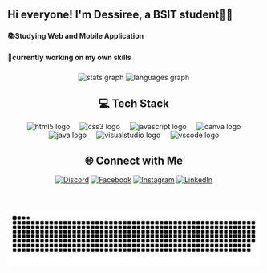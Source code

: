<h2 align="left">Hi everyone! I'm Dessiree, a BSIT student👋🏼</h2>

<h4> 📚Studying Web and Mobile Application </h4>
<h4>📝currently working on my own skills </h4>

###

<div align="center">
  <img src="https://github-readme-stats.vercel.app/api?username=siridc&hide_title=false&hide_rank=false&show_icons=true&include_all_commits=true&count_private=true&disable_animations=false&theme=dracula&locale=en&hide_border=false" height="150" alt="stats graph"  />
  <img src="https://github-readme-stats.vercel.app/api/top-langs?username=siridc&locale=en&hide_title=false&layout=compact&card_width=320&langs_count=5&theme=dracula&hide_border=false" height="150" alt="languages graph"  />
</div>

###

<!--<img align="center" height="150" src="https://i.pinimg.com/originals/f8/94/19/f89419c5bc4357c8686eb7ab380ed61c.gif"  /> -->

###

<div align="center">


  
## 💻 Tech Stack
  <img width="12" />
  <img src="https://cdn.jsdelivr.net/gh/devicons/devicon/icons/html5/html5-original.svg" height="30" alt="html5 logo"  />
  <img width="12" />
  <img src="https://cdn.jsdelivr.net/gh/devicons/devicon/icons/css3/css3-original.svg" height="30" alt="css3 logo" />
  <img width="12" />
  <img src="https://cdn.jsdelivr.net/gh/devicons/devicon/icons/javascript/javascript-original.svg" height="30" alt="javascript logo"  />
  <img width="12" />
  <img src="https://cdn.jsdelivr.net/gh/devicons/devicon/icons/canva/canva-original.svg" height="30" alt="canva logo"  />
  <img width="12" />
  <img src="https://cdn.jsdelivr.net/gh/devicons/devicon/icons/java/java-original.svg" height="30" alt="java logo"  />
  <img width="12" />
  <img src="https://cdn.jsdelivr.net/gh/devicons/devicon/icons/visualstudio/visualstudio-plain.svg" height="30" alt="visualstudio logo"  />
  <img width="12" />
  <img src="https://cdn.jsdelivr.net/gh/devicons/devicon/icons/vscode/vscode-original.svg" height="30" alt="vscode logo"  />
</div>

###


<div align="center">

## 🌐 Connect with Me
  [![Discord](https://img.shields.io/badge/Discord-%237289DA.svg?logo=discord&logoColor=white)](https://discord.gg/873914393644109824)
  [![Facebook](https://img.shields.io/badge/Facebook-%231877F2.svg?logo=Facebook&logoColor=white)](https://www.facebook.com/takealltheLov3)
  [![Instagram](https://img.shields.io/badge/Instagram-%23E4405F.svg?logo=Instagram&logoColor=white)](https://www.instagram.com/camjaee/)
  [![LinkedIn](https://img.shields.io/badge/LinkedIn-%230077B5.svg?logo=linkedin&logoColor=white)](https://www.linkedin.com/in/dessiree-camille-pasion-305047296/)
  
</div>


###

<br clear="both">

![snake gif](https://github.com/siridc/siridc/blob/output/github-snake-dark.svg)
###
